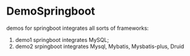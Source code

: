 # DemoSpringboot
demos for springboot integrates all sorts of frameworks:
1. demo1  springboot integrates MySQL;
2. demo2  srpingboot integrates Mysql, Mybatis, Mysbatis-plus, Druid